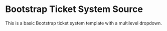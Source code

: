 # Bootstrap Ticket System Source 
This is a basic Bootstrap ticket system template with a multilevel dropdown.
